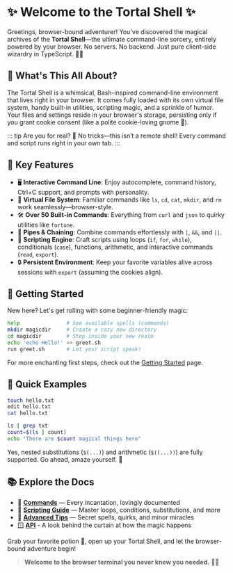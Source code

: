 # ✨ Welcome to the Tortal Shell ✨

Greetings, browser-bound adventurer! You've discovered the magical archives of the **Tortal Shell**—the ultimate command-line sorcery, entirely powered by your browser. No servers. No backend. Just pure client-side wizardry in TypeScript. 🧙‍♂️

## 🧐 What's This All About?

The Tortal Shell is a whimsical, Bash-inspired command-line environment that lives right in your browser. It comes fully loaded with its own virtual file system, handy built-in utilities, scripting magic, and a sprinkle of humor. Your files and settings reside in your browser's storage, persisting only if you grant cookie consent (like a polite cookie-loving gnome 🍪).

::: tip Are you for real? 💁
No tricks—this isn’t a remote shell! Every command and script runs right in your own tab.
:::

## 🌟 Key Features

* 🖥️ **Interactive Command Line**: Enjoy autocomplete, command history, Ctrl+C support, and prompts with personality.
* 📁 **Virtual File System**: Familiar commands like `ls`, `cd`, `cat`, `mkdir`, and `rm` work seamlessly—browser-style.
* 🛠️ **Over 50 Built-in Commands**: Everything from `curl` and `json` to quirky utilities like `fortune`.
* 🔗 **Pipes & Chaining**: Combine commands effortlessly with `|`, `&&`, and `||`.
* 📜 **Scripting Engine**: Craft scripts using loops (`if`, `for`, `while`), conditionals (`case`), functions, arithmetic, and interactive commands (`read`, `export`).
* 🔒 **Persistent Environment**: Keep your favorite variables alive across sessions with `export` (assuming the cookies align).

## 🚀 Getting Started

New here? Let's get rolling with some beginner-friendly magic:

```sh
help               # See available spells (commands)
mkdir magicdir     # Create a cozy new directory
cd magicdir        # Step inside your new realm
echo 'echo Hello!' >> greet.sh
run greet.sh       # Let your script speak!
```

For more enchanting first steps, check out the [Getting Started](/guide/) page.

## 🎩 Quick Examples

```sh
touch hello.txt
edit hello.txt
cat hello.txt

ls | grep txt
count=$(ls | count)
echo "There are $count magical things here"
```

Yes, nested substitutions (`$(...)`) and arithmetic (`$((...))`) are fully supported. Go ahead, amaze yourself. 🎉

## 📚 Explore the Docs

* 📖 **[Commands](/reference/)** — Every incantation, lovingly documented
* 📜 **[Scripting Guide](/guide/scripting)** — Master loops, conditions, substitutions, and more
* 🧙 **[Advanced Tips](/guide/advanced-tips)** — Secret spells, quirks, and minor miracles
* 🪟 **[API](https://tortal.tech/terminal/api)** - A look behind the curtain at how the magic happens

Grab your favorite potion 🧪, open up your Tortal Shell, and let the browser-bound adventure begin!

> **Welcome to the browser terminal you never knew you needed.** 🚀🐢
